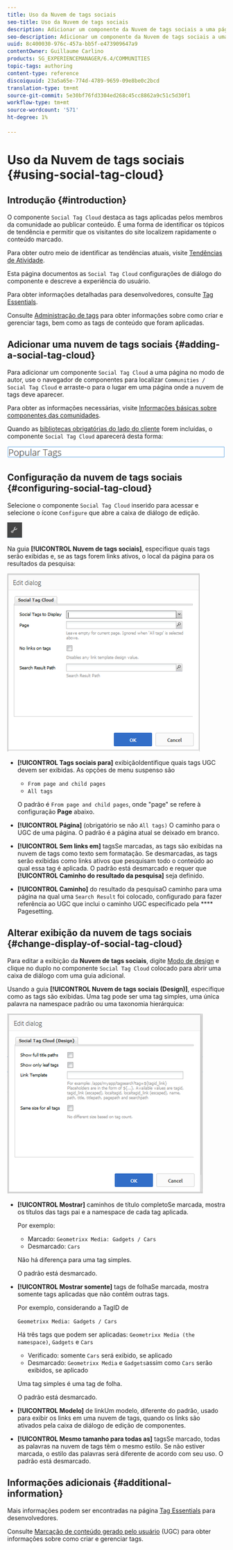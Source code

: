 ```yaml
---
title: Uso da Nuvem de tags sociais
seo-title: Uso da Nuvem de tags sociais
description: Adicionar um componente da Nuvem de tags sociais a uma página
seo-description: Adicionar um componente da Nuvem de tags sociais a uma página
uuid: 8c400030-976c-457a-bb5f-e473909647a9
contentOwner: Guillaume Carlino
products: SG_EXPERIENCEMANAGER/6.4/COMMUNITIES
topic-tags: authoring
content-type: reference
discoiquuid: 23a5a65e-774d-4789-9659-09e8be0c2bcd
translation-type: tm+mt
source-git-commit: 5e30bf76fd3304ed268c45cc8862a9c51c5d30f1
workflow-type: tm+mt
source-wordcount: '571'
ht-degree: 1%

---
```



# Uso da Nuvem de tags sociais {#using-social-tag-cloud}

## Introdução {#introduction}

O componente `Social Tag Cloud` destaca as tags aplicadas pelos membros da comunidade ao publicar conteúdo. É uma forma de identificar os tópicos de tendência e permitir que os visitantes do site localizem rapidamente o conteúdo marcado.

Para obter outro meio de identificar as tendências atuais, visite [Tendências de Atividade](trends.md).

Esta página documentos as `Social Tag Cloud` configurações de diálogo do componente e descreve a experiência do usuário.

Para obter informações detalhadas para desenvolvedores, consulte [Tag Essentials](tag.md).

Consulte [Administração de tags](../../help/sites-administering/tags.md) para obter informações sobre como criar e gerenciar tags, bem como as tags de conteúdo que foram aplicadas.

## Adicionar uma nuvem de tags sociais {#adding-a-social-tag-cloud}

Para adicionar um componente `Social Tag Cloud` a uma página no modo de autor, use o navegador de componentes para localizar `Communities / Social Tag Cloud` e arraste-o para o lugar em uma página onde a nuvem de tags deve aparecer.

Para obter as informações necessárias, visite [Informações básicas sobre componentes das comunidades](basics.md).

Quando as [bibliotecas obrigatórias do lado do cliente](tag.md#essentials-for-client-side) forem incluídas, o componente `Social Tag Cloud` aparecerá desta forma:

![chlimage_1-303](assets/chlimage_1-303.png)

## Configuração da nuvem de tags sociais {#configuring-social-tag-cloud}

Selecione o componente `Social Tag Cloud` inserido para acessar e selecione o ícone `Configure` que abre a caixa de diálogo de edição.

![chlimage_1-304](assets/chlimage_1-304.png)

Na guia **[!UICONTROL Nuvem de tags sociais]**, especifique quais tags serão exibidas e, se as tags forem links ativos, o local da página para os resultados da pesquisa:

![chlimage_1-305](assets/chlimage_1-305.png)

* **[!UICONTROL Tags sociais para]**
exibiçãoIdentifique quais tags UGC devem ser exibidas. As opções de menu suspenso são

   * `From page and child pages`
   * `All tags`

   O padrão é `From page and child pages`, onde &quot;page&quot; se refere à configuração **Page** abaixo.

* **[!UICONTROL Página]**
(obrigatório se não 
`All tags)` O caminho para o UGC de uma página. O padrão é a página atual se deixado em branco.

* **[!UICONTROL Sem links em]**
tagsSe marcadas, as tags são exibidas na nuvem de tags como texto sem formatação. Se desmarcadas, as tags serão exibidas como links ativos que pesquisam todo o conteúdo ao qual essa tag é aplicada. O padrão está desmarcado e requer que **[!UICONTROL Caminho do resultado da pesquisa]** seja definido.

* **[!UICONTROL Caminho]**
do resultado da pesquisaO caminho para uma página na qual uma 
`Search Result` foi colocado, configurado para fazer referência ao UGC que inclui o caminho UGC especificado pela  **** Pagesetting.

## Alterar exibição da nuvem de tags sociais {#change-display-of-social-tag-cloud}

Para editar a exibição da **Nuvem de tags sociais**, digite [Modo de design](../../help/sites-authoring/default-components-designmode.md) e clique no duplo no componente `Social Tag Cloud` colocado para abrir uma caixa de diálogo com uma guia adicional.

Usando a guia **[!UICONTROL Nuvem de tags sociais (Design)]**, especifique como as tags são exibidas. Uma tag pode ser uma tag simples, uma única palavra na namespace padrão ou uma taxonomia hierárquica:

![chlimage_1-306](assets/chlimage_1-306.png)

* **[!UICONTROL Mostrar]**
caminhos de título completoSe marcada, mostra os títulos das tags pai e a namespace de cada tag aplicada.

   Por exemplo:

   * Marcado: `Geometrixx Media: Gadgets / Cars`
   * Desmarcado: `Cars`

   Não há diferença para uma tag simples.

   O padrão está desmarcado.

* **[!UICONTROL Mostrar somente]**
tags de folhaSe marcada, mostra somente tags aplicadas que não contêm outras tags.

   Por exemplo, considerando a TagID de

   `Geometrixx Media: Gadgets / Cars`

   Há três tags que podem ser aplicadas: `Geometrixx Media (the namespace)`, `Gadgets` e `Cars`

   * Verificado: somente `Cars` será exibido, se aplicado
   * Desmarcado: `Geometrixx Media` e `Gadgets`assim como `Cars` serão exibidos, se aplicado

   Uma tag simples é uma tag de folha.

   O padrão está desmarcado.

* **[!UICONTROL Modelo]**
de linkUm modelo, diferente do padrão, usado para exibir os links em uma nuvem de tags, quando os links são ativados pela caixa de diálogo de edição de componentes.

* **[!UICONTROL Mesmo tamanho para todas as]**
tagsSe marcado, todas as palavras na nuvem de tags têm o mesmo estilo. Se não estiver marcada, o estilo das palavras será diferente de acordo com seu uso. O padrão está desmarcado.

## Informações adicionais {#additional-information}

Mais informações podem ser encontradas na página [Tag Essentials](tag.md) para desenvolvedores.

Consulte [Marcação de conteúdo gerado pelo usuário](tag-ugc.md) (UGC) para obter informações sobre como criar e gerenciar tags.
